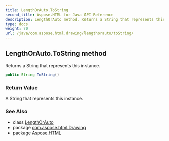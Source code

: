 ```yaml
---
title: LengthOrAuto.ToString
second_title: Aspose.HTML for Java API Reference
description: LengthOrAuto method. Returns a String that represents this instance
type: docs
weight: 70
url: /java/com.aspose.html.drawing/lengthorauto/toString/
---
```

## LengthOrAuto.ToString method

Returns a String that represents this instance.

```java
public String ToString()
```

### Return Value

A String that represents this instance.

### See Also

* class [LengthOrAuto](../)
* package [com.aspose.html.Drawing](../../lengthorauto/)
* package [Aspose.HTML](../../../)
